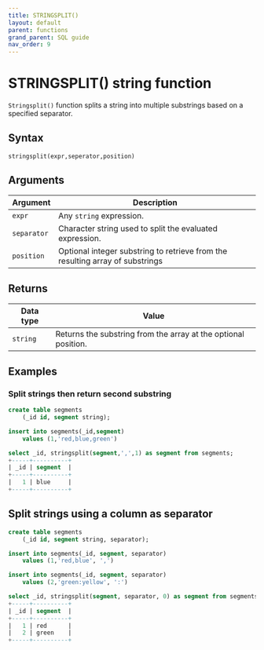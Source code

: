 ```yaml
---
title: STRINGSPLIT()
layout: default
parent: functions
grand_parent: SQL guide
nav_order: 9
---
```


# STRINGSPLIT() string function

`Stringsplit()` function splits a string into multiple substrings based on a specified separator.

## Syntax

```
stringsplit(expr,seperator,position)
```

## Arguments

| Argument | Description |
|---|---|
| `expr` | Any `string` expression. |
| `separator` | Character string used to split the evaluated expression. |
| `position` | Optional integer substring to retrieve from the resulting array of substrings |

## Returns

| Data type | Value |
|---|---|
| `string` | Returns the substring from the array at the optional position. |

## Examples

### Split strings then return second substring

```sql
create table segments
    (_id id, segment string);

insert into segments(_id,segment)
    values (1,'red,blue,green')

select _id, stringsplit(segment,',',1) as segment from segments;
+-----+----------+
| _id | segment  |
+-----+----------+
|   1 | blue     |
+-----+----------+
```

## Split strings using a column as separator

```sql
create table segments
    (_id id, segment string, separator);

insert into segments(_id, segment, separator)
    values (1,'red,blue', ',')

insert into segments(_id, segment, separator)
    values (2,'green:yellow', ':')

select _id, stringsplit(segment, separator, 0) as segment from segments;
+-----+----------+
| _id | segment  |
+-----+----------+
|   1 | red      |
|   2 | green    |
+-----+----------+
```
